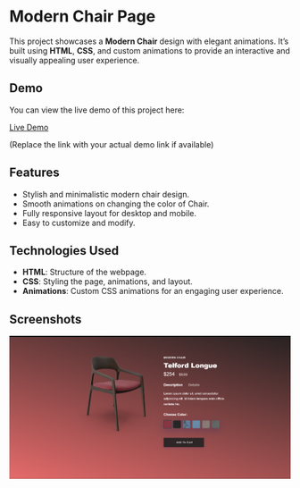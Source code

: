 # Modern Chair Page

This project showcases a **Modern Chair** design with elegant animations. It’s built using **HTML**, **CSS**, and custom animations to provide an interactive and visually appealing user experience.

## Demo

You can view the live demo of this project here:

[Live Demo](https://modern-chair-page-two.vercel.app/)

(Replace the link with your actual demo link if available)

## Features

- Stylish and minimalistic modern chair design.
- Smooth animations on changing the color of Chair.
- Fully responsive layout for desktop and mobile.
- Easy to customize and modify.

## Technologies Used

- **HTML**: Structure of the webpage.
- **CSS**: Styling the page, animations, and layout.
- **Animations**: Custom CSS animations for an engaging user experience.

## Screenshots
![Screenshot of Card UI](Images/Screenshot1.png)

